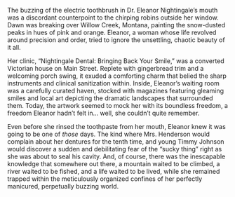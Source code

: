 The buzzing of the electric toothbrush in Dr. Eleanor Nightingale’s mouth was a discordant counterpoint to the chirping robins outside her window. Dawn was breaking over Willow Creek, Montana, painting the snow-dusted peaks in hues of pink and orange. Eleanor, a woman whose life revolved around precision and order, tried to ignore the unsettling, chaotic beauty of it all.

Her clinic, “Nightingale Dental: Bringing Back Your Smile,” was a converted Victorian house on Main Street. Replete with gingerbread trim and a welcoming porch swing, it exuded a comforting charm that belied the sharp instruments and clinical sanitization within. Inside, Eleanor’s waiting room was a carefully curated haven, stocked with magazines featuring gleaming smiles and local art depicting the dramatic landscapes that surrounded them. Today, the artwork seemed to mock her with its boundless freedom, a freedom Eleanor hadn’t felt in… well, she couldn’t quite remember.

Even before she rinsed the toothpaste from her mouth, Eleanor knew it was going to be one of *those* days. The kind where Mrs. Henderson would complain about her dentures for the tenth time, and young Timmy Johnson would discover a sudden and debilitating fear of the “sucky thing” right as she was about to seal his cavity. And, of course, there was the inescapable knowledge that somewhere out there, a mountain waited to be climbed, a river waited to be fished, and a life waited to be lived, while she remained trapped within the meticulously organized confines of her perfectly manicured, perpetually buzzing world.
